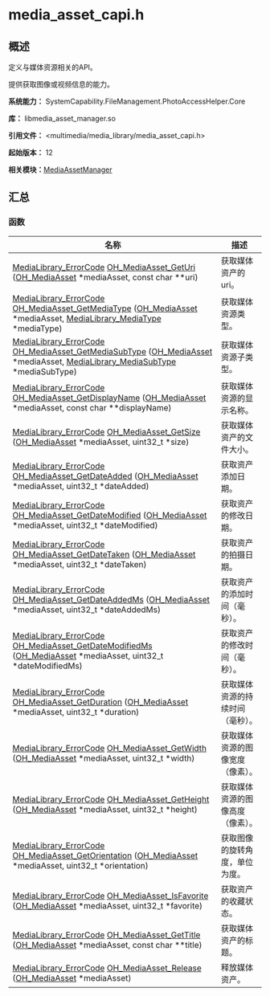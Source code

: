 # media_asset_capi.h


## 概述

定义与媒体资源相关的API。

提供获取图像或视频信息的能力。

**系统能力：** SystemCapability.FileManagement.PhotoAccessHelper.Core

**库：** libmedia_asset_manager.so

**引用文件：** &lt;multimedia/media_library/media_asset_capi.h&gt;

**起始版本：** 12

**相关模块：**[MediaAssetManager](_media_asset_manager.md)


## 汇总


### 函数

| 名称 | 描述 | 
| -------- | -------- |
| [MediaLibrary_ErrorCode](_media_asset_manager.md#medialibrary_errorcode) [OH_MediaAsset_GetUri](_media_asset_manager.md#oh_mediaasset_geturi) ([OH_MediaAsset](_media_asset_manager.md#oh_mediaasset) \*mediaAsset, const char \*\*uri) | 获取媒体资产的uri。  | 
| [MediaLibrary_ErrorCode](_media_asset_manager.md#medialibrary_errorcode) [OH_MediaAsset_GetMediaType](_media_asset_manager.md#oh_mediaasset_getmediatype) ([OH_MediaAsset](_media_asset_manager.md#oh_mediaasset) \*mediaAsset, [MediaLibrary_MediaType](_media_asset_manager.md#medialibrary_mediatype) \*mediaType) | 获取媒体资源类型。  | 
| [MediaLibrary_ErrorCode](_media_asset_manager.md#medialibrary_errorcode) [OH_MediaAsset_GetMediaSubType](_media_asset_manager.md#oh_mediaasset_getmediasubtype) ([OH_MediaAsset](_media_asset_manager.md#oh_mediaasset) \*mediaAsset, [MediaLibrary_MediaSubType](_media_asset_manager.md#medialibrary_mediasubtype) \*mediaSubType) | 获取媒体资源子类型。  | 
| [MediaLibrary_ErrorCode](_media_asset_manager.md#medialibrary_errorcode) [OH_MediaAsset_GetDisplayName](_media_asset_manager.md#oh_mediaasset_getdisplayname) ([OH_MediaAsset](_media_asset_manager.md#oh_mediaasset) \*mediaAsset, const char \*\*displayName) | 获取媒体资源的显示名称。  | 
| [MediaLibrary_ErrorCode](_media_asset_manager.md#medialibrary_errorcode) [OH_MediaAsset_GetSize](_media_asset_manager.md#oh_mediaasset_getsize) ([OH_MediaAsset](_media_asset_manager.md#oh_mediaasset) \*mediaAsset, uint32_t \*size) | 获取媒体资产的文件大小。  | 
| [MediaLibrary_ErrorCode](_media_asset_manager.md#medialibrary_errorcode) [OH_MediaAsset_GetDateAdded](_media_asset_manager.md#oh_mediaasset_getdateadded) ([OH_MediaAsset](_media_asset_manager.md#oh_mediaasset) \*mediaAsset, uint32_t \*dateAdded) | 获取资产添加日期。  | 
| [MediaLibrary_ErrorCode](_media_asset_manager.md#medialibrary_errorcode) [OH_MediaAsset_GetDateModified](_media_asset_manager.md#oh_mediaasset_getdatemodified) ([OH_MediaAsset](_media_asset_manager.md#oh_mediaasset) \*mediaAsset, uint32_t \*dateModified) | 获取资产的修改日期。  | 
| [MediaLibrary_ErrorCode](_media_asset_manager.md#medialibrary_errorcode) [OH_MediaAsset_GetDateTaken](_media_asset_manager.md#oh_mediaasset_getdatetaken) ([OH_MediaAsset](_media_asset_manager.md#oh_mediaasset) \*mediaAsset, uint32_t \*dateTaken) | 获取资产的拍摄日期。  | 
| [MediaLibrary_ErrorCode](_media_asset_manager.md#medialibrary_errorcode) [OH_MediaAsset_GetDateAddedMs](_media_asset_manager.md#oh_mediaasset_getdateaddedms) ([OH_MediaAsset](_media_asset_manager.md#oh_mediaasset) \*mediaAsset, uint32_t \*dateAddedMs) | 获取资产的添加时间（毫秒）。  | 
| [MediaLibrary_ErrorCode](_media_asset_manager.md#medialibrary_errorcode) [OH_MediaAsset_GetDateModifiedMs](_media_asset_manager.md#oh_mediaasset_getdatemodifiedms) ([OH_MediaAsset](_media_asset_manager.md#oh_mediaasset) \*mediaAsset, uint32_t \*dateModifiedMs) | 获取资产的修改时间（毫秒）。  | 
| [MediaLibrary_ErrorCode](_media_asset_manager.md#medialibrary_errorcode) [OH_MediaAsset_GetDuration](_media_asset_manager.md#oh_mediaasset_getduration) ([OH_MediaAsset](_media_asset_manager.md#oh_mediaasset) \*mediaAsset, uint32_t \*duration) | 获取媒体资源的持续时间（毫秒）。  | 
| [MediaLibrary_ErrorCode](_media_asset_manager.md#medialibrary_errorcode) [OH_MediaAsset_GetWidth](_media_asset_manager.md#oh_mediaasset_getwidth) ([OH_MediaAsset](_media_asset_manager.md#oh_mediaasset) \*mediaAsset, uint32_t \*width) | 获取媒体资源的图像宽度（像素）。  | 
| [MediaLibrary_ErrorCode](_media_asset_manager.md#medialibrary_errorcode) [OH_MediaAsset_GetHeight](_media_asset_manager.md#oh_mediaasset_getheight) ([OH_MediaAsset](_media_asset_manager.md#oh_mediaasset) \*mediaAsset, uint32_t \*height) | 获取媒体资源的图像高度（像素）。  | 
| [MediaLibrary_ErrorCode](_media_asset_manager.md#medialibrary_errorcode) [OH_MediaAsset_GetOrientation](_media_asset_manager.md#oh_mediaasset_getorientation) ([OH_MediaAsset](_media_asset_manager.md#oh_mediaasset) \*mediaAsset, uint32_t \*orientation) | 获取图像的旋转角度，单位为度。  | 
| [MediaLibrary_ErrorCode](_media_asset_manager.md#medialibrary_errorcode) [OH_MediaAsset_IsFavorite](_media_asset_manager.md#oh_mediaasset_isfavorite) ([OH_MediaAsset](_media_asset_manager.md#oh_mediaasset) \*mediaAsset, uint32_t \*favorite) | 获取资产的收藏状态。  | 
| [MediaLibrary_ErrorCode](_media_asset_manager.md#medialibrary_errorcode) [OH_MediaAsset_GetTitle](_media_asset_manager.md#oh_mediaasset_gettitle) ([OH_MediaAsset](_media_asset_manager.md#oh_mediaasset) \*mediaAsset, const char \*\*title) | 获取媒体资产的标题。  | 
| [MediaLibrary_ErrorCode](_media_asset_manager.md#medialibrary_errorcode) [OH_MediaAsset_Release](_media_asset_manager.md#oh_mediaasset_release) ([OH_MediaAsset](_media_asset_manager.md#oh_mediaasset) \*mediaAsset) | 释放媒体资产。  | 
